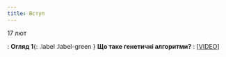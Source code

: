 ```yaml
---
title: Вступ 
---
```


17 лют

: **Огляд 1**{: .label .label-green } **Що таке генетичні алгоритми?**
  : [[VIDEO](https://www.youtube.com/watch?v=XP2sFzp2Rig&list=PLIU2q0ak7cPqPb_d4zqM5yRMSHbxFH__D)]

<!-- : **Огляд 1**{: .label .label-green } **Приклад генетичного алгоритму**
  : [[VIDEO](https://www.youtube.com/watch?v=XcinBPhgT7M)]
: **Огляд 3**{: .label .label-green } **Генетичний алгоритм на Python**
  : [[VIDEO](https://www.youtube.com/watch?v=CRtZ-APJEKI)]

: **Огляд 4**{: .label .label-green } **Еволюцiйнi обчислення**
  : [[PDF](https://drive.google.com/drive/folders/16tnR2Lx7S06263jN8_PetmfujFKLQCEf?usp=sharing)]

26 кві
: **ПР #1**{: .label .label-purple} **Генетичнi алгоритми та еволюцiйнi обчислення**
  : [[Деталі](https://drive.google.com/drive/folders/1q-IrnAhtOEs7aPX9ggPrYqnwgBsWhp8j?usp=sharing)]
: Дедлайн: 8 травня -->

